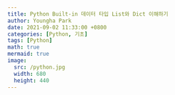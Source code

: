 ```yaml
---
title: Python Built-in 데이터 타입 List와 Dict 이해하기
author: Youngha Park
date: 2021-09-02 11:33:00 +0800
categories: [Python, 기초]
tags: [Python]
math: true
mermaid: true
image:
  src: /python.jpg
  width: 680
  height: 440
---
```


